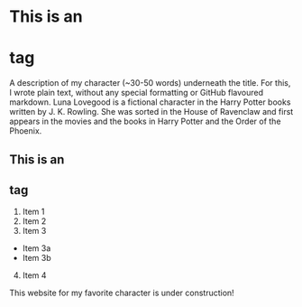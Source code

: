 # This is an <h1> tag

A description of my character (~30-50 words) underneath the title. For this, I wrote plain text, without any special formatting or GitHub flavoured markdown.
Luna Lovegood is a fictional character in the Harry Potter books written by J. K. Rowling. She was sorted in the House of Ravenclaw and first appears in the movies and the books in Harry Potter and the Order of the Phoenix.

## This is an <h2> tag

1. Item 1
2. Item 2
3. Item 3
 * Item 3a
 * Item 3b
4. Item 4

This website for my favorite character is under construction!
